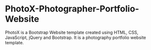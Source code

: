 # PhotoX-Photographer-Portfolio-Website
PhotoX is a Bootstrap Website template created using HTML, CSS, JavaScript, jQuery and Bootstrap. It is a photography portfolio website template.
